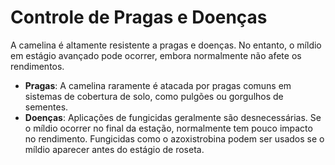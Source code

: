 # Controle de Pragas e Doenças

A camelina é altamente resistente a pragas e doenças. No entanto, o míldio em estágio avançado pode ocorrer, embora normalmente não afete os rendimentos.

- **Pragas**: A camelina raramente é atacada por pragas comuns em sistemas de cobertura de solo, como pulgões ou gorgulhos de sementes.
- **Doenças**: Aplicações de fungicidas geralmente são desnecessárias. Se o míldio ocorrer no final da estação, normalmente tem pouco impacto no rendimento. Fungicidas como o azoxistrobina podem ser usados se o míldio aparecer antes do estágio de roseta.
